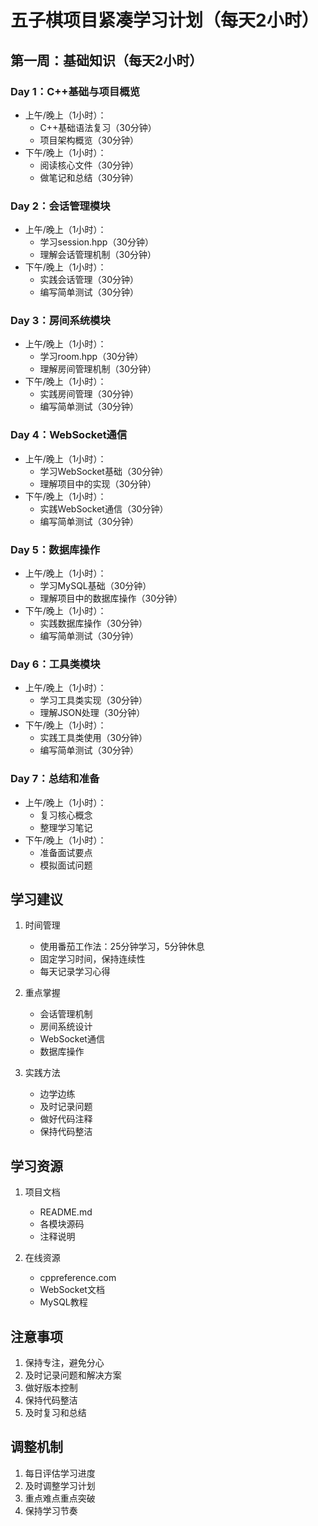 # 五子棋项目紧凑学习计划（每天2小时）

## 第一周：基础知识（每天2小时）

### Day 1：C++基础与项目概览
- 上午/晚上（1小时）：
  - C++基础语法复习（30分钟）
  - 项目架构概览（30分钟）
- 下午/晚上（1小时）：
  - 阅读核心文件（30分钟）
  - 做笔记和总结（30分钟）

### Day 2：会话管理模块
- 上午/晚上（1小时）：
  - 学习session.hpp（30分钟）
  - 理解会话管理机制（30分钟）
- 下午/晚上（1小时）：
  - 实践会话管理（30分钟）
  - 编写简单测试（30分钟）

### Day 3：房间系统模块
- 上午/晚上（1小时）：
  - 学习room.hpp（30分钟）
  - 理解房间管理机制（30分钟）
- 下午/晚上（1小时）：
  - 实践房间管理（30分钟）
  - 编写简单测试（30分钟）

### Day 4：WebSocket通信
- 上午/晚上（1小时）：
  - 学习WebSocket基础（30分钟）
  - 理解项目中的实现（30分钟）
- 下午/晚上（1小时）：
  - 实践WebSocket通信（30分钟）
  - 编写简单测试（30分钟）

### Day 5：数据库操作
- 上午/晚上（1小时）：
  - 学习MySQL基础（30分钟）
  - 理解项目中的数据库操作（30分钟）
- 下午/晚上（1小时）：
  - 实践数据库操作（30分钟）
  - 编写简单测试（30分钟）

### Day 6：工具类模块
- 上午/晚上（1小时）：
  - 学习工具类实现（30分钟）
  - 理解JSON处理（30分钟）
- 下午/晚上（1小时）：
  - 实践工具类使用（30分钟）
  - 编写简单测试（30分钟）

### Day 7：总结和准备
- 上午/晚上（1小时）：
  - 复习核心概念
  - 整理学习笔记
- 下午/晚上（1小时）：
  - 准备面试要点
  - 模拟面试问题

## 学习建议
1. 时间管理
   - 使用番茄工作法：25分钟学习，5分钟休息
   - 固定学习时间，保持连续性
   - 每天记录学习心得

2. 重点掌握
   - 会话管理机制
   - 房间系统设计
   - WebSocket通信
   - 数据库操作

3. 实践方法
   - 边学边练
   - 及时记录问题
   - 做好代码注释
   - 保持代码整洁

## 学习资源
1. 项目文档
   - README.md
   - 各模块源码
   - 注释说明

2. 在线资源
   - cppreference.com
   - WebSocket文档
   - MySQL教程

## 注意事项
1. 保持专注，避免分心
2. 及时记录问题和解决方案
3. 做好版本控制
4. 保持代码整洁
5. 及时复习和总结

## 调整机制
1. 每日评估学习进度
2. 及时调整学习计划
3. 重点难点重点突破
4. 保持学习节奏 